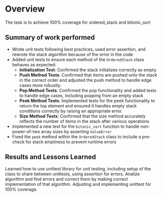 # Overview

The task is to achieve 100% coverage for ordered_stack and bitonic_sort

## Summary of work performed
- Wrote unit tests following best practices, used error assertion, and rewrote the stack algorithm because of the error in the code
- Added unit tests to ensure each method of the `OrderedStack` class behaves as expected:
  - **Initialization Test**: Confirmed the stack initializes correctly as empty
  - **Push Method Tests**: Confirmed that items are pushed onto the stack in the correct order and adjusted the push method to handle edge cases more robustly.
  - **Pop Method Tests**: Confirmed the pop functionality and added tests to handle edge cases, including popping from an empty stack
  - **Peek Method Tests**: Implemented tests for the peek functionality to return the top element and ensured it handles empty stack conditions correctly by raising an appropriate error.
  - **Size Method Tests**: Confirmed that the size method accurately reflects the number of items in the stack after various operations
- Implemented a new test for the `bitonic_sort` function to handle non-power-of-two array sizes by asserting `ValueError`
- Fixed the `peek` method within the `OrderedStack` class to include a pre-check for stack emptiness to prevent runtime errors


## Results and Lessons Learned

Learned how to use unittest library for unit testing, including setup of the class to share between unittests, using assertion for errors.
Analize algorithm and find errors and correct them by making correct implementation of that algorithm. Adjusting and implementing unittest for 100% coverage.